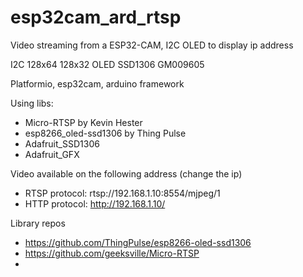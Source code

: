 # esp32cam_ard_rtsp

Video streaming from a ESP32-CAM, I2C OLED to display ip address

I2C 128x64 128x32 OLED SSD1306 GM009605

Platformio, esp32cam, arduino framework

Using libs:
- Micro-RTSP by Kevin Hester 
- esp8266_oled-ssd1306 by Thing Pulse
- Adafruit_SSD1306 
- Adafruit_GFX 

Video available on the following address (change the ip)
- RTSP protocol: rtsp://192.168.1.10:8554/mjpeg/1
- HTTP protocol: http://192.168.1.10/

Library repos
- https://github.com/ThingPulse/esp8266-oled-ssd1306
- https://github.com/geeksville/Micro-RTSP
- 
